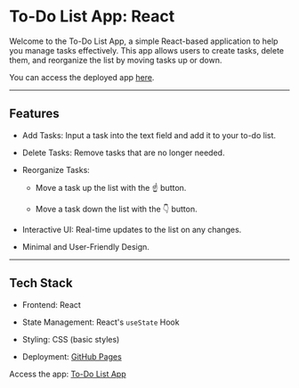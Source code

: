 # To-Do List App: React

Welcome to the To-Do List App, a simple React-based application to help you manage tasks effectively. This app allows users to create tasks, delete them, and reorganize the list by moving tasks up or down.

You can access the deployed app [here](https://sudhasai783.github.io/To-Do/).

---

## Features

- Add Tasks: Input a task into the text field and add it to your to-do list.

- Delete Tasks: Remove tasks that are no longer needed.

- Reorganize Tasks:

  - Move a task up the list with the ☝️ button.

  - Move a task down the list with the 👇 button.

- Interactive UI: Real-time updates to the list on any changes.

- Minimal and User-Friendly Design.

---

## Tech Stack

- Frontend: React

- State Management: React's `useState` Hook

- Styling: CSS (basic styles)

- Deployment: [GitHub Pages](https://pages.github.com/)

Access the app: [To-Do List App](https://sudhasai783.github.io/To-Do/)
